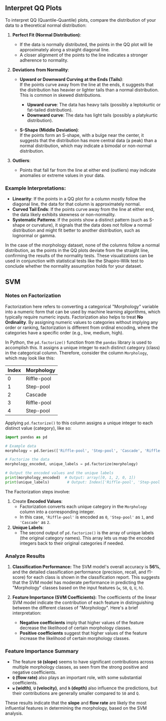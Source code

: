 ## Interpret QQ Plots

To interpret QQ (Quantile-Quantile) plots, compare the distribution of your data to a theoretical normal distribution:

1. **Perfect Fit (Normal Distribution)**:  
   - If the data is normally distributed, the points in the QQ plot will lie approximately along a straight diagonal line.
   - A closer alignment of the points to the line indicates a stronger adherence to normality.

2. **Deviations from Normality**:  
   - **Upward or Downward Curving at the Ends (Tails)**:  
     If the points curve away from the line at the ends, it suggests that the distribution has heavier or lighter tails than a normal distribution. This is common in skewed distributions.
     - **Upward curve**: The data has heavy tails (possibly a leptokurtic or fat-tailed distribution).
     - **Downward curve**: The data has light tails (possibly a platykurtic distribution).
   
   - **S-Shape (Middle Deviation)**:  
     If the points form an S-shape, with a bulge near the center, it suggests that the distribution has more central data (a peak) than a normal distribution, which may indicate a bimodal or non-normal distribution.

3. **Outliers**:  
   - Points that fall far from the line at either end (outliers) may indicate anomalies or extreme values in your data.

### Example Interpretations:
- **Linearity**: If the points in a QQ plot for a column mostly follow the diagonal line, the data for that column is approximately normal.
- **Curved Tail Ends**: If the points curve away from the line at either end, the data likely exhibits skewness or non-normality.
- **Systematic Patterns**: If the points show a distinct pattern (such as S-shape or curvature), it signals that the data does not follow a normal distribution and might fit better to another distribution, such as lognormal or gamma.

In the case of the morphology dataset, none of the columns follow a normal distribution, as the points in the QQ plots deviate from the straight line, confirming the results of the normality tests. These visualizations can be used in conjunction with statistical tests like the Shapiro-Wilk test to conclude whether the normality assumption holds for your dataset.

## SVM

### Notes on Factorization

Factorization here refers to converting a categorical "Morphology" variable into a numeric form that can be used by machine learning algorithms, which typically require numeric inputs. Factorization also helps to treat **No Ordinality**.  By assigning numeric values to categories without implying any order or ranking, factorization is different from ordinal encoding, where the categories have a specific order (e.g., low, medium, high).

In Python, the `pd.factorize()` function from the `pandas` library is used to accomplish this. It assigns a unique integer to each distinct category (class) in the categorical column. Therefore, consider the column `Morphology`, which may look like this:

| Index | Morphology   |
|-------|--------------|
| 0     | Riffle-pool  |
| 1     | Step-pool    |
| 2     | Cascade      |
| 3     | Riffle-pool  |
| 4     | Step-pool    |

Applying `pd.factorize()` to this column assigns a unique integer to each distinct value (category), like so:

```python
import pandas as pd

# Example data
morphology = pd.Series(['Riffle-pool', 'Step-pool', 'Cascade', 'Riffle-pool', 'Step-pool'])

# Factorize the data
morphology_encoded, unique_labels = pd.factorize(morphology)

# Output the encoded values and the unique labels
print(morphology_encoded)  # Output: array([0, 1, 2, 0, 1])
print(unique_labels)        # Output: Index(['Riffle-pool', 'Step-pool', 'Cascade'], dtype='object')
```

The Factorization steps involve:
1. Create **Encoded Values**: 
   - Factorization converts each unique category in the `Morphology` column into a corresponding integer.
   - In this case, `'Riffle-pool'` is encoded as `0`, `'Step-pool'` as `1`, and `'Cascade'` as `2`.
2. **Unique Labels**:
   - The second output of `pd.factorize()` is the array of unique labels (the original category names). This array lets us map the encoded integers back to their original categories if needed.


### Analyze Results

1. **Classification Performance:**
   The SVM model's overall accuracy is **56%**, and the detailed classification performance (precision, recall, and f1-score) for each class is shown in the classification report. This suggests that the SVM model has moderate performance in predicting the "Morphology" classes based on the input features (`w`, `S0`, `Q`, `U`, `h`).

2. **Feature Importance (SVM Coefficients):**
   The coefficients of the linear SVM model indicate the contribution of each feature in distinguishing between the different classes of "Morphology". Here's a brief interpretation:

   - **Negative coefficients** imply that higher values of the feature decrease the likelihood of certain morphology classes.
   - **Positive coefficients** suggest that higher values of the feature increase the likelihood of certain morphology classes.

### Feature Importance Summary
- The feature **`S0` (slope)** seems to have significant contributions across multiple morphology classes, as seen from the strong positive and negative coefficients.
- **`Q` (flow rate)** also plays an important role, with some substantial coefficients.
- **`w` (width)**, **`U` (velocity)**, and **`h` (depth)** also influence the predictions, but their contributions are generally smaller compared to `S0` and `Q`.

These results indicate that the **slope** and **flow rate** are likely the most influential features in determining the morphology, based on the SVM analysis.

